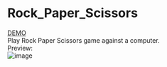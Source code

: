 # Rock_Paper_Scissors

[DEMO](https://danieltran0.github.io/Rock_Paper_Scissors/)  
Play Rock Paper Scissors game against a computer.  
Preview:  
![image](https://user-images.githubusercontent.com/76408883/106376340-6c4f1900-6362-11eb-8f25-3ce2fb13d070.png)

